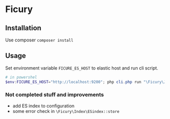Ficury
======

Installation
------------
Use composer `composer install`

Usage
-----
Set environment variable `FICURE_ES_HOST` to elastic host and run cli script.

~~~powershell
# in powershel
$env:FICURE_ES_HOST="http://localhost:9200"; php cli.php run "\Ficury\Job\FoxentryJob"
~~~

### Not completed stuff and improvements
* add ES index to configuration
* some error check in `\Ficury\Index\ESindex::store`